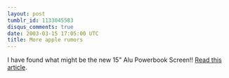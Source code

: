 ```yaml
---
layout: post
tumblr_id: 1133045583
disqus_comments: true
date: 2003-03-15 17:05:00 UTC
title: More apple rumors
---
```


I have found what might be the new 15" Alu Powerbook Screen!! <a href="http://rasmusandersson.se/rp13/stuff/pb15creen_rumor.txt" target="_blank">Read this article</a>.
